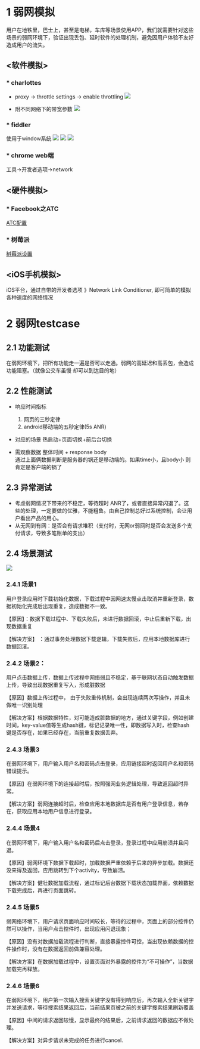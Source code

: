 
# 1 弱网模拟
用户在地铁里，巴士上，甚至是电梯，车库等场景使用APP，我们就需要针对这些场景的弱网环境下，验证出现丢包、延时软件的处理机制，避免因用户体验不友好造成用户的流失。
## <软件模拟>
### * charlottes
*  proxy -> throttle settings -> enable throttling
![](/Users/huxiaoyan/Desktop/throttlting设置.png)


* 附不同网络下的带宽参数
![](/Users/huxiaoyan/Desktop/不同网络环境下带宽说明.png)

### * fiddler
使用于window系统
![](/Users/huxiaoyan/Desktop/fiddle1)
![](/Users/huxiaoyan/Desktop/fiddler2)
![](/Users/huxiaoyan/Desktop/fiddler3)
### * chrome web端
工具->开发者选项->network

## <硬件模拟>
### * Facebook之ATC
[ATC配置](http://blog.csdn.net/w263044840/article/details/46469285)
### * 树莓派
[树莓派设置](http://app.myalert.info/2015/03/28/59-use-raspberrypi-to-build-an-augmented-traffic-control-system.html)
## <iOS手机模拟>
iOS平台，通过自带的开发者选项 》Network Link Conditioner, 即可简单的模拟各种速度的网络情况

# 2 弱网testcase
## 2.1 功能测试
在弱网环境下，把所有功能走一遍是否可以走通。弱网的高延迟和高丢包，会造成功能阻塞。（就像公交车虽慢 却可以到达目的地）
## 2.2 性能测试
* 响应时间指标
   1. 网页的三秒定律
   2. android移动端的五秒定律(5s ANR)  
   
* 对应的场景
  热启动+页面切换+前后台切换
* 需观察数据
   整体时间 + response body  
   通过上面俩数据判断是服务器的锅还是移动端的。如果time小，且body小 则肯定是客户端的锅了
   
## 2.3 异常测试
* 考虑弱网情况下带来的不稳定，等待超时 ANR了，或者直接异常闪退了。这些的处理，一定要做的优雅，不能粗鲁。由自己控制总好过系统控制，会让用户看出产品的用心。
* 从无网到有网：是否会有请求堆积（支付时，无网or弱网时是否会发送多个支付请求，导致多笔账单的支出）
 
## 2.4 场景测试

![](/Users/huxiaoyan/Desktop/app网络测试点)
### 2.4.1 场景1
用户登录应用时下载初始化数据，下载过程中因网速太慢点击取消并重新登录，数据初始化完成后出现重复，造成数据不一致。  

【原因】：数据下载过程中、下载失败后，未进行数据回滚，中止后重新下载，出现数据重复  

【解决方案】 ：通过事务处理数据下载逻辑，下载失败后，应用本地数据库进行数据回滚。
### 2.4.2 场景2：
用户点击数据上传，数据上传过程中网络弱且不稳定，基于联网状态自动触发数据上传，导致出现数据重复写入，形成脏数据

【原因】数据上传过程中， 由于失败重传机制，会出现连续两次写操作，并且未做唯一识别处理

【解决方案】根据数据特性，对可能造成脏数据的地方，通过关键字段，例如创建时间，key-value值等生成hash键，标记记录唯一性，即数据写入时，检查hash键是否存在，如果已经存在，当前重复数据丢弃。

### 2.4.3 场景3
在弱网环境下，用户输入用户名和密码点击登录，应用链接超时返回用户名和密码错误提示。

【原因】在弱网环境下的连接超时后，按照强网业务逻辑处理，导致返回超时异常。

【解决方案】弱网连接超时后，检查应用本地数据库是否有用户登录信息，若存在，获取应用本地用户信息进行登录。

### 2.4.4 场景4
在弱网环境下，用户输入用户名和密码后点击登录，登录过程中应用崩溃并且闪退。

【原因】弱网环境下数据下载超时，加载数据严重依赖于后来的异步加载。数据还没来得及返回，应用跳转到下个activity，导致崩溃。

【解决方案】健壮数据加载流程，通过标记后台数据下载状态加载界面，依赖数据下载完成后，再进行页面跳转。
### 2.4.5 场景5
弱网络环境下，用户请求页面响应时间较长，等待的过程中，页面上的部分控件仍然可以操作，当用户点击控件时，出现应用闪退现象；

【原因】没有对数据加载流程进行判断，直接暴露控件可控，当出现依赖数据的控件操作时，没有在数据返回前做兼容处理。

【解决方案】在数据加载过程中，设置页面对外暴露的控件为“不可操作”，当数据加载完再释放。
### 2.4.6 场景6
在弱网环境下，用户第一次输入搜索关键字没有得到响应后，再次输入全新关键字并发送请求，等待搜索结果返回后，当前结果页被之前的关键字搜索结果刷新覆盖

【原因】中间的请求返回较慢，显示最终的结果后，之前请求返回的数据应不做处理。

【解决方案】对异步请求未完成的任务进行cancel.
